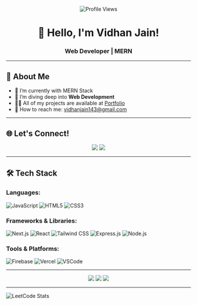<p align="center">
  <img src="https://komarev.com/ghpvc/?username=Vidhanjain143&label=Profile%20views&color=0e75b6&style=flat" alt="Profile Views">
</p>

<h1 align="center">👋 Hello, I'm Vidhan Jain!</h1>
<h3 align="center">Web Developer | MERN </h3>

---

## 🚀 About Me
 
- 🔭 I’m currently with MERN Stack
- 🌱 I’m diving deep into **Web Development**
- 👨‍💻 All of my projects are available at [Portfolio](https://portfolio-vidhanjain143s-projects.vercel.app/)
- 💌 How to reach me: <a href="mailto:vidhanjain143@gmail.com@gmail.com">vidhanjain143@gmail.com</a>

---

## 🌐 Let's Connect!

<p align="center">
  <a href="https://linkedin.com/in/vidhan-jain-3574471a8/"><img src="https://img.shields.io/badge/LinkedIn-%230077B5.svg?logo=linkedin&logoColor=white"></a>
  <a href="https://twitter.com/VidhanJain18"><img src="https://img.shields.io/badge/Twitter-%23E60023.svg?logo=Twitter&logoColor=white"></a>
</p>

---

## 🛠️ Tech Stack

### Languages:
![JavaScript](https://img.shields.io/badge/JavaScript-F7DF1E?style=flat-square&logo=javascript&logoColor=black)
![HTML5](https://img.shields.io/badge/HTML5-E34F26?style=flat-square&logo=html5&logoColor=white)
![CSS3](https://img.shields.io/badge/CSS3-1572B6?style=flat-square&logo=css3&logoColor=white)

### Frameworks & Libraries:
![Next.js](https://img.shields.io/badge/Next.js-000000?style=flat-square&logo=next.js&logoColor=white)
![React](https://img.shields.io/badge/React-61DAFB?style=flat-square&logo=react&logoColor=black)
![Tailwind CSS](https://img.shields.io/badge/Tailwind_CSS-38B2AC?style=flat-square&logo=tailwind-css&logoColor=white)
![Express.js](https://img.shields.io/badge/Express.js-000000?style=flat-square&logo=express&logoColor=white)
![Node.js](https://img.shields.io/badge/Node.js-339933?style=flat-square&logo=node.js&logoColor=white)

### Tools & Platforms:
![Firebase](https://img.shields.io/badge/Firebase-FFCA28?style=flat-square&logo=firebase&logoColor=black)
![Vercel](https://img.shields.io/badge/Vercel-000000?style=flat-square&logo=vercel&logoColor=white)
![VSCode](https://img.shields.io/ba\dge/VSCode-007ACC?style=flat-square&logo=visual-studio-code&logoColor=white)

---

<p align="center">
  <img src="https://github-readme-stats.vercel.app/api?username=Vidhanjain143&theme=dark&hide_border=false&include_all_commits=true&count_private=true">
  <img src="https://github-readme-streak-stats.herokuapp.com/?user=Vidhanjain143&theme=dark&hide_border=false">
  <img src="https://github-readme-stats.vercel.app/api/top-langs/ username=Vidhanjain143&theme=dark&hide_border=false&include_all_commits=true&count_private=true&layout=compact">
</p>

---

![LeetCode Stats](https://leetcard.jacoblin.cool/Vidhan_Jain?theme=dark&font=Fjalla%20One)
